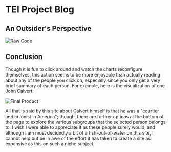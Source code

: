 
# **TEI Project Blog**
  

  
## An Outsider's Perspective
  

![Raw Code](https://llcoolm495.github.io/MattENGL350/images/tei.png)
 
   


  
## Conclusion
  
  Though it is fun to click around and watch the charts reconfigure themselves, this action seems to be more enjoyable than actually reading about any of the people you click on, especially since you only get a very brief summary of each person.  For example, here is the visualization of one John Calvert:
  
![Final Product](https://llcoolm495.github.io/MattENGL350/images/tei2.png)

All that is said by this site about Calvert himself is that he was a "courtier and colonist in America"; though, there are further options at the bottom of the page to explore the various subgroups that the selected person belongs to.  I wish I were able to appreciate it as these people surely would, and although I am most decidedly a bit of a fish-out-of-water on this site, I cannot help but be in awe of the effort it has taken to create a site as expansive as this on such a niche subject.
 
